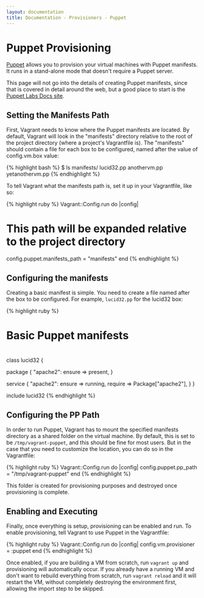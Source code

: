 ```yaml
---
layout: documentation
title: Documentation - Provisioners - Puppet
---
```

# Puppet Provisioning

[Puppet](http://www.puppetlabs.com/puppet) allows you to provision your virtual machines with Puppet manifests.  It 
runs in a stand-alone mode that doesn't require a Puppet server.

This page will not go into the details of creating Puppet manifests, since that
is covered in detail around the web, but a good place to start is the [Puppet Labs Docs site](http://docs.puppetlabs.com).

## Setting the Manifests Path

First, Vagrant needs to know where the Puppet manifests are located. By default, Vagrant will
look in the "manifests" directory relative to the root of the project directory (where
a project's Vagrantfile is). The "manifests" should contain a file for each box to be configured, 
named after the value of config.vm.box value: 

{% highlight bash %}
$ ls manifests/
lucid32.pp
anothervm.pp
yetanothervm.pp
{% endhighlight %}

To tell Vagrant what the manifests path is, set it up in your Vagrantfile, like so:

{% highlight ruby %}
Vagrant::Config.run do |config|
  # This path will be expanded relative to the project directory
  config.puppet.manifests_path = "manifests"
end
{% endhighlight %}

## Configuring the manifests

Creating a basic manifest is simple.  You need to create a file named after the box to be configured. 
For example, `lucid32.pp` for the lucid32 box:

{% highlight ruby %}
# Basic Puppet manifests
#

class lucid32 {

  package { "apache2":
    ensure => present,
  }

  service { "apache2":
    ensure => running,
    require => Package["apache2"],
  }
}

include lucid32
{% endhighlight %}

## Configuring the PP Path

In order to run Puppet, Vagrant has to mount the specified manifests directory as a
shared folder on the virtual machine. By default, this is set to be `/tmp/vagrant-puppet`,
and this should be fine for most users. But in the case that you need to customize
the location, you can do so in the Vagrantfile:

{% highlight ruby %}
Vagrant::Config.run do |config|
  config.puppet.pp_path = "/tmp/vagrant-puppet"
end
{% endhighlight %}

This folder is created for provisioning purposes and destroyed once provisioning
is complete.

## Enabling and Executing

Finally, once everything is setup, provisioning can be enabled and run. To enable
provisioning, tell Vagrant to use Puppet in the Vagrantfile:

{% highlight ruby %}
Vagrant::Config.run do |config|
  config.vm.provisioner = :puppet
end
{% endhighlight %}

Once enabled, if you are building a VM from scratch, run `vagrant up` and provisioning
will automatically occur. If you already have a running VM and don't want to rebuild
everything from scratch, run `vagrant reload` and it will restart the VM, without completely
destroying the environment first, allowing the import step to be skipped.
